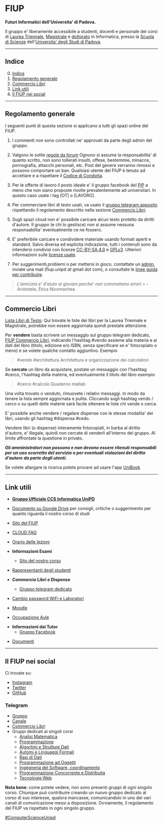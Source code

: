# FIUP
**Futuri Informatici dell'Universita' di Padova.**

Il gruppo e' liberamente accessibile a studenti, docenti e personale dei corsi di [Laurea Triennale](http://informatica.math.unipd.it/laurea/index.html), [Magistrale](http://informatica.math.unipd.it/laureamagistrale/index.html) e [dottorato](http://informatica.math.unipd.it/dottorato/index.html) in Informatica, presso la [Scuola di Scienze](http://www.scienze.unipd.it/) dell'[Universita' degli Studi di Padova](http://www.unipd.it).

***

## Indice
0. [Indice](#indice)
1. [Regolamento generale](#regolamento-generale)  
2. [Commercio Libri](#commercio-libri)
3. [Link utili](#link-utili)
4. [Il FIUP nei social](#il-fiup-nei-social)


***

## Regolamento generale
I seguenti punti di questa sezione si applicano a tutti gli spazi online del FIUP.

1. I commenti non sono controllati ne' approvati da parte degli admin del gruppo.

2. Valgono le solite [regole da forum](http://it.wikipedia.org/wiki/Netiquette)
Ognuno si assume la responsabilita' di quanto scritto, non sono tollerati insulti, offese, bestemmie, minacce, pornografia, attacchi personali, etc.
Post del genere verranno rimossi e possono comportare un ban. Qualsiasi utente del FIUP è tenuto ad accettare e a rispettare il [Codice di Condotta](https://github.com/FIUP/Getting_Started/blob/master/CODE_OF_CONDUCT.md).

3. Per le offerte di lavoro il posto ideale e' il gruppo facebook del [PiP](https://www.facebook.com/groups/programmersinpadua/) a meno che non siano proposte rivolte prevalentemente ad universitari.
In questo caso usate i tag \[OT] o [LAVORO]\.

4. Per commerciare libri di testo usati, va usato il [gruppo telegram apposito](https://telegram.me/FIUPBooks) rispettando il regolamento descritto nella sezione [Commercio Libri](#commercio-libri).

5. Sugli spazi cloud non e' possibile caricare alcun testo protetto da diritti d'autore. Il gruppo (e chi lo gestisce) non si assume nessuna responsabilita' eventualmente ce ne fossero.

6. E' preferibile caricare e condividere materiale usando formati aperti e standard.
Salvo diversa ed esplicita indicazione, tutti i contenuti sono da intendersi condivisi con licenze [CC-BY-SA 4.0](https://creativecommons.org/licenses/by-sa/4.0/) e [GPLv3](https://www.gnu.org/licenses/gpl-3.0.en.html). Ulteriori informazioni sulle [licenze usate](https://github.com/FIUP/Getting_Started/blob/master/CONTRIBUTING.md#licenze-usate).

7. Per suggerimenti,problemi o per mettersi in gioco, contattate un [admin](https://facebook.com/groups/fiupd/admins), inviate una mail (fiup.unipd *at* gmail *dot* com), o consultate le [linee guida per contribuire](https://github.com/FIUP/Getting_Started/blob/master/CONTRIBUTING.md#come-posso-contribuire).

> *L'amicizia e' d'aiuto ai giovani perche' non commettano errori* > - Aristotele, Etica Nicomachea

***

## Commercio Libri

[Lista Libri di Testo](https://github.com/FIUP/Getting_Started/blob/master/lista%20libri.md): Qui trovate le liste dei libri per la Laurea Triennale e Magistrale, potrebbe non essere aggiornata quindi prestate attenzione.

Per **vendere** basta scrivere un messaggio sul gruppo telegram dedicato, [FIUP Commercio Libri](https://telegram.me/FIUPBooks), indicando l'hashtag #vendo assieme alla materia e ai dati del libro (titolo, edizione e/o ISBN, senza specificare se e' fotocopiato o meno) e se volete qualche contatto aggiuntivo.
 Esempio
> #vendo #architettura Architettura e organizzazione dei calcolatori

Se **cercate** un libro da acquistare, postate un messaggio con l'hashtag #cerco, l'hashtag della materia, ed eventualmente il titolo del libro esempio

>  #cerco #calcolo Quaderno matlab

Una volta trovato o venduto, rimuovete i relativi messaggi. In modo da tenere la lista sempre aggiornata e pulita. Cliccando sugli hashtag vendo / cerco o su quelli delle materie sarà facile ottenere le liste chi vende o cerca.

E' possibile anche vendere / regalare dispense con le stesse modalita' dei libri, usando gli hashtag #dispensa #cedo.

Vendere libri (o dispense) interamente fotocopiati, in barba al diritto d'autore, e' illegale, quindi non cercate di venderli all'interno del gruppo. Al limite affrontate la questione in privato.

**_Gli amministratori non possono e non devono essere ritenuti responsabili per un uso scorretto del servizio o per eventuali violazioni del diritto d'autore da parte degli utenti._**

Se volete allargare la ricerca potete provare ad usare l'app [UniBook](http://www.unibookapp.com/)

***

## Link utili

- **[Gruppo Ufficiale CCS Informatica UniPD](https://bit.ly/CSSInformaticaUniPD)**

- [Documento su Google Drive](https://bit.ly/ConsigliInformaticaUniPD) per consigli, critiche o
suggerimento per quanto riguarda il nostro corso di studi

- [Sito del FIUP](http://fiup.space/)

- [CLOUD FAQ](https://github.com/FIUP/Getting-Started/blob/master/CLOUD_FAQ.md)

- [Orario delle lezioni](http://bit.ly/2Fb7a16)
- **Informazioni Esami**
  - [Sito del nostro corso](https://bit.ly/InfoEsamiInformaticaUniPD)


- [Rappresentanti degli studenti](https://bit.ly/RappresentantiInformaticaUniPD)


- **Commercio Libri e Dispense**
  - [Gruppo telegram dedicato](https://telegram.me/FIUPBooks)


- [Cambio password WiFi e Laboratori](https://bit.ly/CambioPasswordInformaticaUniPD)

- [Moodle](http://bit.ly/2oyBuZ4)

- [Occupazione Aule](https://bit.ly/OccupazioneAuleInformaticaUniPD)

<!-- - [Aule per Esami](https://bit.ly/AuleEsamiInformaticaUniPD) -->

- **Informazioni dai Tutor**
    - [Gruppo Facebook](https://bit.ly/GruppoTutorInformaticaUniPD)

<!--    - [Pagina Facebook](https://www.facebook.com/tutorinformaticaunipd) -->
<!--    - [E-learning ufficiale](https://bit.ly/InfoTutorInformaticaUniPD) -->

- [Documenti](http://bit.ly/DocumentiInformaticaUniPD)

***

## Il FIUP nei social
Ci trovate su:
- [Instagram](https://www.instagram.com/fiupd/)
- [Twitter](https://twitter.com/fiupd)
- [GitHub](https://github.com/FIUP)

### Telegram
- [Gruppo](https://telegram.me/FIUPd)
- [Canale](https://telegram.me/infofromfiup)
- [Commercio Libri](https://telegram.me/FIUPBooks)
- Gruppi dedicati ai singoli corsi
  - [Analisi Matematica](https://t.me/joinchat/Afev3UAWaW0EpaabbOz4yQ)
  - [Programmazione](https://t.me/joinchat/CNmpL0LJL5CyHxOox9AZdw)
  - [Algoritmi e Strutture Dati](https://t.me/unipd_asd)
  - [Automi e Linguaggi Formali](https://t.me/joinchat/CCc5rEL9aeOT2jjcWpAv1w)
  - [Basi di Dati](https://t.me/basiunipd)
  - [Programmazione ad Oggetti](https://t.me/joinchat/BNm1e0Ob23PCMKIAnOoq4g)
  - [Ingegneria del Software, coordinamento](https://t.me/joinchat/AanuJ0fOSgYWMoBPmSh-WQ)
  - [Programmazione Concorrente e Distribuita](https://t.me/unipd_pcd)
  - [Tecnologie Web](https://t.me/joinchat/AlFSeEXIue0B_o1rDVSZKg)

**Nota bene**: come potete vedere, non sono presenti gruppi di ogni singolo corso.
Chiunque può contribuire creando un nuovo gruppo dedicato al corso di suo interesse, qualora mancasse, comunicandolo
in uno dei vari canali di comunicazione messi a disposizione. Ovviamente, il regolamento del FIUP va rispettato in ogni singolo gruppo.

[#ComputerScienceUnipd](https://twitter.com/hashtag/ComputerScienceUnipd)
